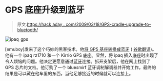 # GPS 底座升级到蓝牙

> 原文:[https://hack aday . com/2009/03/18/GPS-cradle-upgrade-to-bluetooth/](https://hackaday.com/2009/03/18/gps-cradle-upgrade-to-bluetooth/)

![ipaq_gps](../Images/2b87c7ad7d1e5a21619378a4ab5af9d4.png "ipaq_gps")

[emuboy]发来了这个巧妙的黑客技术，他[将 GPS 基座转换成蓝牙](http://emuboy.homelinux.com/index.php/2009/03/16/gps-time) ( [谷歌翻译](http://translate.google.com/translate?prev=_t&hl=en&ie=UTF-8&u=http%3A%2F%2Femuboy.homelinux.com%2Findex.php%2F2009%2F03%2F16%2Fgps-time&sl=it&tl=en&history_state0=))。他有一个 ipaq rz1710 和一个 Kirrio GPS 底座。显然，将 ipaq 插入底座时出现了令人烦恼的问题。他决定更愿意通过[蓝牙](http://www.mahalo.com/Bluetooth "Bluetooth - Mahalo")连接。拆开支架后，他在网上找到了 GPS 芯片的文档。他订购了一个 bluesmirf 蓝牙调制解调器并开始工作。最终的结果是可以藏在他车里的东西，当他足够接近的时候就可以连接上。